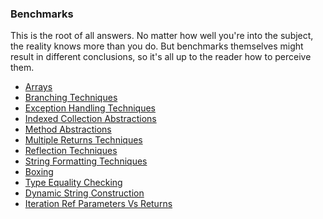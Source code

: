 ### Benchmarks

This is the root of all answers. No matter how well you're into the subject,
the reality knows more than you do. But benchmarks themselves might result in
different conclusions, so it's all up to the reader how to perceive them.

- [Arrays](./Arrays)
- [Branching Techniques](./BranchingTechniques)
- [Exception Handling Techniques](./ExceptionHandlingTechniques)
- [Indexed Collection Abstractions](./IndexedCollectionAbstractions)
- [Method Abstractions](./MethodAbstractions)
- [Multiple Returns Techniques](./MultipleReturnsTechniques)
- [Reflection Techniques](./ReflectionTechniques)
- [String Formatting Techniques](./StringFormattingTechniques)
- [Boxing](./Boxing)
- [Type Equality Checking](./TypeEqualityChecking)
- [Dynamic String Construction](./DynamicStringConstruction)
- [Iteration Ref Parameters Vs Returns](./IterationRefParametersVsReturns)
